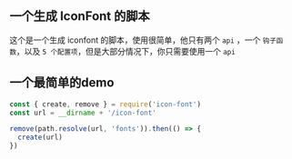 ## 一个生成 IconFont 的脚本
这个是一个生成 iconfont 的脚本，使用很简单，他只有两个 `api` ，一个 `钩子函数`，以及 `5 个配置项`，但是大部分情况下，你只需要使用一个 `api`

## 一个最简单的demo
```js
const { create, remove } = require('icon-font')
const url = __dirname + '/icon-font'

remove(path.resolve(url, 'fonts')).then(() => {
  create(url)
})
```